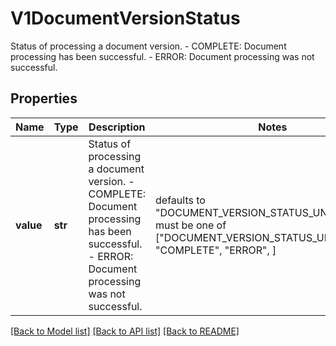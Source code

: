 # V1DocumentVersionStatus

Status of processing a document version.   - COMPLETE: Document processing has been successful.  - ERROR: Document processing was not successful.
## Properties
Name | Type | Description | Notes
------------ | ------------- | ------------- | -------------
**value** | **str** | Status of processing a document version.   - COMPLETE: Document processing has been successful.  - ERROR: Document processing was not successful. | defaults to "DOCUMENT_VERSION_STATUS_UNSPECIFIED",  must be one of ["DOCUMENT_VERSION_STATUS_UNSPECIFIED", "COMPLETE", "ERROR", ]

[[Back to Model list]](../README.md#documentation-for-models) [[Back to API list]](../README.md#documentation-for-api-endpoints) [[Back to README]](../README.md)


